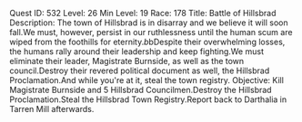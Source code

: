 Quest ID: 532
Level: 26
Min Level: 19
Race: 178
Title: Battle of Hillsbrad
Description: The town of Hillsbrad is in disarray and we believe it will soon fall.We must, however, persist in our ruthlessness until the human scum are wiped from the foothills for eternity.$b$bDespite their overwhelming losses, the humans rally around their leadership and keep fighting.We must eliminate their leader, Magistrate Burnside, as well as the town council.Destroy their revered political document as well, the Hillsbrad Proclamation.And while you're at it, steal the town registry.
Objective: Kill Magistrate Burnside and 5 Hillsbrad Councilmen.Destroy the Hillsbrad Proclamation.Steal the Hillsbrad Town Registry.Report back to Darthalia in Tarren Mill afterwards.
